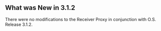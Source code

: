 
## What was New in 3.1.2

There were no modifications to the Receiver Proxy in conjunction with O.S. Release 3.1.2.